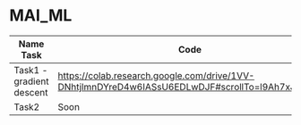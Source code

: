# MAI_ML
| Name Task             | Code                                                               |
| ----------------- | ------------------------------------------------------------------ |
| Task1 - gradient descent | https://colab.research.google.com/drive/1VV-DNhtjlmnDYreD4w6IASsU6EDLwDJF#scrollTo=l9Ah7xJfbQBe |
| Task2 | Soon |
